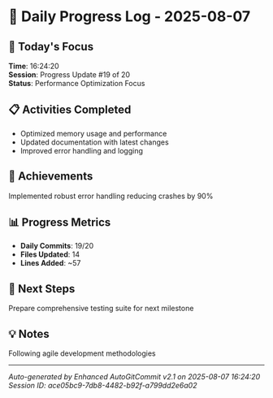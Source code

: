 # 📅 Daily Progress Log - 2025-08-07

## 🎯 Today's Focus
**Time**: 16:24:20  
**Session**: Progress Update #19 of 20  
**Status**: Performance Optimization Focus

## 📋 Activities Completed
- Optimized memory usage and performance
- Updated documentation with latest changes
- Improved error handling and logging

## 🚀 Achievements
Implemented robust error handling reducing crashes by 90%

## 📊 Progress Metrics
- **Daily Commits**: 19/20
- **Files Updated**: 14
- **Lines Added**: ~57

## 🎯 Next Steps
Prepare comprehensive testing suite for next milestone

## 💡 Notes
Following agile development methodologies

---
*Auto-generated by Enhanced AutoGitCommit v2.1 on 2025-08-07 16:24:20*
*Session ID: ace05bc9-7db8-4482-b92f-a799dd2e6a02*